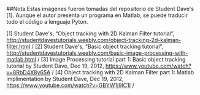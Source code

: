 ##Nota
Estas imágenes fueron tomadas del repositorio de Student Dave's [1]. Aunque el autor presenta un programa en Matlab, se puede traducir todo el código a lenguaje Pyton.

[1] Student Dave's, “Object tracking with 2D Kalman Filter tutorial”, http://studentdavestutorials.weebly.com/object-tracking-2d-kalman-filter.html /
[2] Student Dave's, “Basic object tracking tutorial”, http://studentdavestutorials.weebly.com/basic-image-processing-with-matlab.html /
[3] Image Processing tutorial part 1: Basic object tracking tutorial by Student Dave, Dec 19, 2012, https://www.youtube.com/watch?v=8RbD4X8y65A /
[4] Object tracking with 2D Kalman Filter part 1: Matlab implimentation by Student Dave, Dec 19, 2012, https://www.youtube.com/watch?v=GBYW1j9lC1I /
